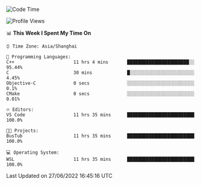 <!--START_SECTION:waka-->
![Code Time](http://img.shields.io/badge/Code%20Time-146%20hrs%2034%20mins-blue)

![Profile Views](http://img.shields.io/badge/Profile%20Views-0-blue)

📊 **This Week I Spent My Time On** 

```text
⌚︎ Time Zone: Asia/Shanghai

💬 Programming Languages: 
C++                      11 hrs 4 mins       ███████████████████████░░   95.44% 
C                        30 mins             █░░░░░░░░░░░░░░░░░░░░░░░░   4.45% 
Objective-C              0 secs              ░░░░░░░░░░░░░░░░░░░░░░░░░   0.1% 
CMake                    0 secs              ░░░░░░░░░░░░░░░░░░░░░░░░░   0.01%

🔥 Editors: 
VS Code                  11 hrs 35 mins      █████████████████████████   100.0%

🐱‍💻 Projects: 
BusTub                   11 hrs 35 mins      █████████████████████████   100.0%

💻 Operating System: 
WSL                      11 hrs 35 mins      █████████████████████████   100.0%

```


 Last Updated on 27/06/2022 16:45:16 UTC
<!--END_SECTION:waka-->